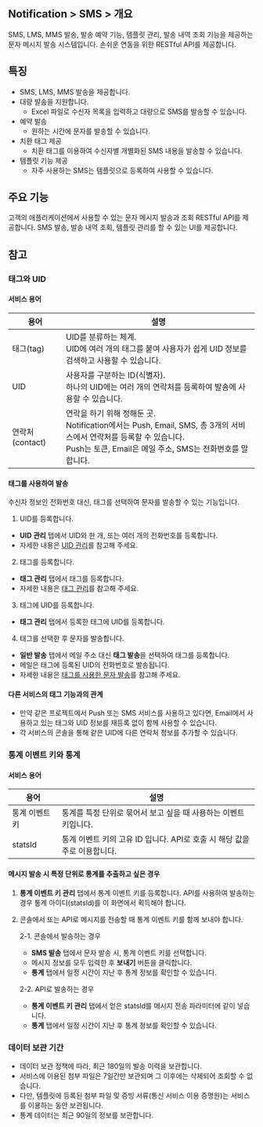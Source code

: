 ## Notification > SMS > 개요

SMS, LMS, MMS 발송, 발송 예약 기능, 템플릿 관리, 발송 내역 조회 기능을 제공하는 문자 메시지 발송 시스템입니다.
손쉬운 연동을 위한 RESTful API를 제공합니다.

## 특징

- SMS, LMS, MMS 발송을 제공합니다.
- 대량 발송을 지원합니다.
    - Excel 파일로 수신자 목록을 입력하고 대량으로 SMS를 발송할 수 있습니다.
- 예약 발송
    -	원하는 시간에 문자를 발송할 수 있습니다.
- 치환 태그 제공
     -	치환 태그를 이용하여 수신자별 개별화된 SMS 내용을 발송할 수 있습니다.
- 템플릿 기능 제공
    - 자주 사용하는 SMS는 템플릿으로 등록하여 사용할 수 있습니다.

## 주요 기능

고객의 애플리케이션에서 사용할 수 있는 문자 메시지 발송과 조회 RESTful API를 제공합니다.
SMS 발송, 발송 내역 조회, 템플릿 관리를 할 수 있는 UI를 제공합니다.


## 참고

<span id='tag-uid'></span>
### 태그와 UID

#### 서비스 용어
| 용어           | 설명                                       |
| ------------ | ---------------------------------------- |
| 태그(tag)      | UID를 분류하는 체계. <br>UID에 여러 개의 태그를 붙여 사용자가 쉽게 UID 정보를 검색하고 사용할 수 있습니다. |
| UID          | 사용자를 구분하는 ID(식별자). <br>하나의 UID에는 여러 개의 연락처를 등록하여 발송에 사용할 수 있습니다. |
| 연락처(contact) | 연락을 하기 위해 정해둔 곳. <br>Notification에서는 Push, Email, SMS, 총 3개의 서비스에서 연락처를 등록할 수 있습니다. <br>Push는 토큰, Email은 메일 주소, SMS는 전화번호를 말합니다. |

#### 태그를 사용하여 발송
수신자 정보인 전화번호 대신, 태그를 선택하여 문자를 발송할 수 있는 기능입니다.

1. UID를 등록합니다.

* **UID 관리** 탭에서 UID와 한 개, 또는 여러 개의 전화번호를 등록합니다.
* 자세한 내용은 [UID 관리](./console-guide/#uid)를 참고해 주세요.

2. 태그를 등록합니다.

* **태그 관리** 탭에서 태그를 등록합니다.
* 자세한 내용은 [태그 관리](./console-guide/#_15)를 참고해 주세요.

3. 태그에 UID를 등록합니다.

* **태그 관리** 탭에서 등록한 태그에 UID를 등록합니다.

4. 태그를 선택한 후 문자를 발송합니다.

* **일반 발송** 탭에서 메일 주소 대신 **태그 발송**을 선택하여 태그를 등록합니다.
* 메일은 태그에 등록된 UID의 전화번호로 발송됩니다.
* 자세한 내용은 [태그를 사용한 문자 발송](./console-guide/#_8)를 참고해 주세요.

#### 다른 서비스의 태그 기능과의 관계
* 만약 같은 프로젝트에서 Push 또는 SMS 서비스를 사용하고 있다면, Email에서 사용하고 있는 태그와 UID 정보를 재등록 없이 함께 사용할 수 있습니다.
* 각 서비스의 콘솔을 통해 같은 UID에 다른 연락처 정보를 추가할 수 있습니다.

### 통계 이벤트 키와 통계
#### 서비스 용어
| 용어           | 설명                                       |
| ------------ | ---------------------------------------- |
| 통계 이벤트 키 | 통계를 특정 단위로 묶어서 보고 싶을 때 사용하는 이벤트 키입니다. |
| statsId | 통계 이벤트 키의 고유 ID 입니다. API로 호출 시 해당 값을 주로 이용합니다. |

#### 메시지 발송 시 특정 단위로 통계를 추출하고 싶은 경우
1. **통계 이벤트 키 관리** 탭에서 통계 이벤트 키를 등록합니다. API를 사용하여 발송하는 경우 통계 아이디(statsId)를 이 화면에서 획득해야 합니다.
2. 콘솔에서 또는 API로 메시지를 전송할 때 통계 이벤트 키를 함께 보내야 합니다.

    2-1. 콘솔에서 발송하는 경우 
    * **SMS 발송** 탭에서 문자 발송 시, 통계 이벤트 키를 선택합니다.
    * 메시지 정보를 모두 입력한 후 **보내기** 버튼을 클릭합니다.
    * **통계** 탭에서 일정 시간이 지난 후 통계 정보를 확인할 수 있습니다.

    2-2. API로 발송하는 경우
    * **통계 이벤트 키 관리** 탭에서 얻은 statsId를 메시지 전송 파라미터에 같이 넣습니다.
    * **통계** 탭에서 일정 시간이 지난 후 통계 정보를 확인할 수 있습니다.

### 데이터 보관 기간
* 데이터 보관 정책에 따라, 최근 180일의 발송 이력을 보관합니다.
* 서비스에 이용된 첨부 파일은 7일간만 보관되며 그 이후에는 삭제되어 조회할 수 없습니다.
* 다만, 템플릿에 등록된 첨부 파일 및 증빙 서류(통신 서비스 이용 증명원)는 서비스를 이용하는 동안 보관됩니다.
* 통계 데이터는 최근 90일의 정보를 보관합니다.